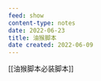 ```yaml
---
feed: show
content-type: notes
date: 2022-06-23
title: 油猴脚本
date created: 2022-06-09
---
```


[[油猴脚本必装脚本]]
